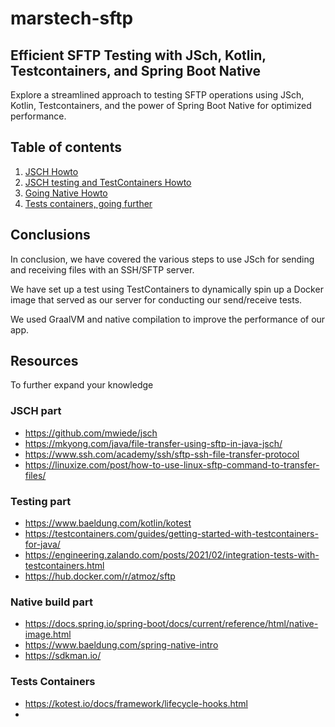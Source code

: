 # marstech-sftp

## Efficient SFTP Testing with JSch, Kotlin, Testcontainers, and Spring Boot Native

Explore a streamlined approach to testing SFTP operations using JSch, Kotlin, Testcontainers,
and the power of Spring Boot Native for optimized performance.

## Table of contents

1. [JSCH Howto](doc/Jsch.md)
2. [JSCH testing and TestContainers Howto](doc/Testing.md)
3. [Going Native Howto](doc/Native.md)
4. [Tests containers, going further](doc/TODO)

## Conclusions

In conclusion, we have covered the various steps to use JSch for sending and receiving files with an SSH/SFTP server.

We have set up a test using TestContainers to dynamically spin up a Docker image that served as our server for
conducting our send/receive tests.

We used GraalVM and native compilation to improve the performance of our app.

## Resources

To further expand your knowledge

### JSCH part

* https://github.com/mwiede/jsch
* https://mkyong.com/java/file-transfer-using-sftp-in-java-jsch/
* https://www.ssh.com/academy/ssh/sftp-ssh-file-transfer-protocol
* https://linuxize.com/post/how-to-use-linux-sftp-command-to-transfer-files/

### Testing part

* https://www.baeldung.com/kotlin/kotest
* https://testcontainers.com/guides/getting-started-with-testcontainers-for-java/
* https://engineering.zalando.com/posts/2021/02/integration-tests-with-testcontainers.html
* https://hub.docker.com/r/atmoz/sftp

### Native build part

* https://docs.spring.io/spring-boot/docs/current/reference/html/native-image.html
* https://www.baeldung.com/spring-native-intro
* https://sdkman.io/

### Tests Containers

* https://kotest.io/docs/framework/lifecycle-hooks.html
* 
